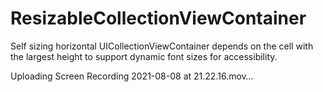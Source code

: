 # ResizableCollectionViewContainer

Self sizing horizontal UICollectionViewContainer depends on the cell with the largest height to support dynamic font sizes for accessibility.

Uploading Screen Recording 2021-08-08 at 21.22.16.mov…
